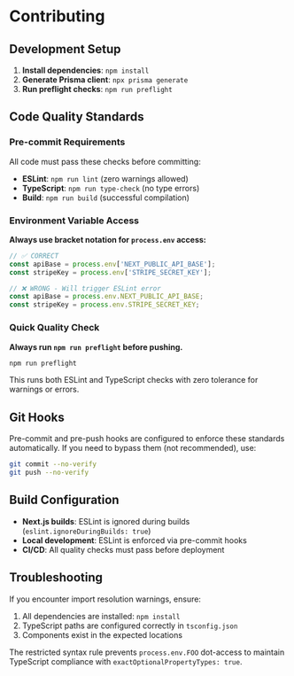# Contributing

## Development Setup

1. **Install dependencies**: `npm install`
2. **Generate Prisma client**: `npx prisma generate`
3. **Run preflight checks**: `npm run preflight`

## Code Quality Standards

### Pre-commit Requirements

All code must pass these checks before committing:

- **ESLint**: `npm run lint` (zero warnings allowed)
- **TypeScript**: `npm run type-check` (no type errors)
- **Build**: `npm run build` (successful compilation)

### Environment Variable Access

**Always use bracket notation for `process.env` access:**

```typescript
// ✅ CORRECT
const apiBase = process.env['NEXT_PUBLIC_API_BASE'];
const stripeKey = process.env['STRIPE_SECRET_KEY'];

// ❌ WRONG - Will trigger ESLint error
const apiBase = process.env.NEXT_PUBLIC_API_BASE;
const stripeKey = process.env.STRIPE_SECRET_KEY;
```

### Quick Quality Check

**Always run `npm run preflight` before pushing.**

```bash
npm run preflight
```

This runs both ESLint and TypeScript checks with zero tolerance for warnings or errors.

## Git Hooks

Pre-commit and pre-push hooks are configured to enforce these standards automatically. If you need to bypass them (not recommended), use:

```bash
git commit --no-verify
git push --no-verify
```

## Build Configuration

- **Next.js builds**: ESLint is ignored during builds (`eslint.ignoreDuringBuilds: true`)
- **Local development**: ESLint is enforced via pre-commit hooks
- **CI/CD**: All quality checks must pass before deployment

## Troubleshooting

If you encounter import resolution warnings, ensure:
1. All dependencies are installed: `npm install`
2. TypeScript paths are configured correctly in `tsconfig.json`
3. Components exist in the expected locations

The restricted syntax rule prevents `process.env.FOO` dot-access to maintain TypeScript compliance with `exactOptionalPropertyTypes: true`.
